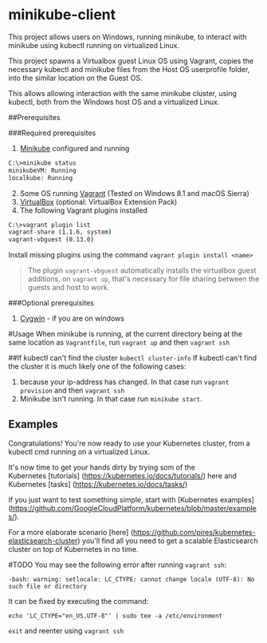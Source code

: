 # minikube-client

This project  allows users on Windows, running minikube, to
interact with minikube using kubectl running on virtualized Linux.

This project spawns a Virtualbox guest Linux OS using Vagrant, copies the necessary kubectl and minikube files from the
Host OS userprofile folder, into the similar location on the Guest OS.

This allows allowing interaction with the same minikube cluster, using kubectl, both from the Windows host OS and a virtualized Linux.

##Prerequisites

###Required prerequisites
1. [Minikube](https://github.com/kubernetes/minikube) configured and running
```cmd 
C:\>minikube status
minikubeVM: Running
localkube: Running
```
2. Some OS running [Vagrant](https://www.vagrantup.com/) (Tested on Windows 8.1 and macOS Sierra)
3. [VirtualBox](https://www.virtualbox.org/) (optional: VirtualBox Extension Pack)
4. The following Vagrant plugins installed
```cmd
C:\>vagrant plugin list
vagrant-share (1.1.6, system)
vagrant-vbguest (0.13.0)
```

Install missing plugins using the command `vagrant plugin install <name>` 

> The plugin `vagrant-vbguest` automatically installs the virtualbox guest additions, on `vagrant up`, that's necessary
for file sharing between the guests and host to work.

###Optional prerequisites
1. [Cygwin](https://www.cygwin.com/) - if you are on windows

#Usage
When minikube is running, at the current directory being at the same location as `Vagrantfile`, run `vagrant up` and then `vagrant ssh`

##If kubectl can't find the cluster `kubectl cluster-info`
If kubectl can't find the cluster it is much likely one of the following cases:
1. because your ip-address has changed. In that case run `vagrant provision` and then `vagrant ssh`
2. Minikube isn't running. In that case run `minikube start`.

## Examples

Congratulations! You're now ready to use your Kubernetes cluster, from a kubectl cmd running on a virtualized Linux.

It's now time to get your hands dirty by trying som of the  
Kubernetes [tutorials] (https://kubernetes.io/docs/tutorials/) here 
and Kubernetes [tasks] (https://kubernetes.io/docs/tasks/)

If you just want to test something simple, start with [Kubernetes examples]
(https://github.com/GoogleCloudPlatform/kubernetes/blob/master/examples/).

For a more elaborate scenario [here]
(https://github.com/pires/kubernetes-elasticsearch-cluster) you'll find all
you need to get a scalable Elasticsearch cluster on top of Kubernetes in no
time.

#TODO
You may see the following error after running `vagrant ssh`:

```-bash: warning: setlocale: LC_CTYPE: cannot change locale (UTF-8): No such file or directory```
                      
It can be fixed by executing the command:

```echo 'LC_CTYPE="en_US.UTF-8"' | sudo tee -a /etc/environment ```

`exit` and reenter using `vagrant ssh`






